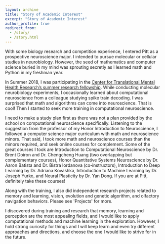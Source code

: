 ```yaml
---
layout: archive
title: "Story of Academic Interest"
excerpt: "Story of Academic Interest"
author_profile: true
redirect_from:
  - /story/
  - /story.html
---
```


With some biology research and competition experience, I entered Pitt as a prospective neuroscience major. I intended to pursue molecular or cellular studies in neurobiology. However, the seed of mathematics and computer science buried in my mind was sprouting secretly as I learned math and Python in my freshman year.

In Summer 2018, I was participating in the [Center for Translational Mental Health Research’s summer research fellowship](https://www.psychiatry.pitt.edu/news/ctmhr-fellows-complete-summer-research-program). While conducting molecular neurobiology experiments, I occasionally learned about computational neuroscience from a colleague studying spike train decoding. I was surprised that math and algorithms can come into neuroscience. That is cool! Then I started to seek more training in computational neuroscience.

I need to make a study plan first as there was not a plan provided by the school on computational neuroscience specifically. Listening to the suggestion from the professor of my Honor Introduction to Neuroscience, I followed a computer science major curriculum with math and neuroscience minors. That said, I took more math and neuroscience courses than the minors required, and seek online courses for complement. Some of the great courses I took are Introduction to Computational Neuroscience by Dr. Brent Doiron and Dr. Chengcheng Huang (two overlapping but complementary courses), Honor Quantitative Systems Neuroscience by Dr. Aaron Batista and Dr. Bistra Iordanova (co-instructors), Introduction to Deep Learning by Dr. Adriana Kovashka, Introduction to Machine Learning by Dr. Joseph Yurko, and Neural Plasticity by Dr. Yan Dong. If you are at Pitt, definitely take these courses!

Along with the training, I also did independent research projects related to memory and learning, vision, evolution and genetic algorithm, and olfactory navigation behaviors. Please see 'Projects' for more.

I discovered during training and research that memory, learning and perception are the most appealing fields, and I would like to apply computational methods and machine learning in the exploration. However, I hold strong curiosity for things and I will keep learn and even try different approaches and directions, and choose the one I would like to strive for in the future.
